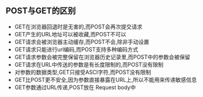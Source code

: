 ## POST与GET的区别

  -  GET在浏览器回退时是无害的,而POST会再次提交请求
  - GET产生的URL地址可以被收藏,而POST不可以
  - GET请求会被浏览器主动缓存,而POST不会,除非手动设置
  - GET请求只能进行url编码,而POST支持多种编码方式
  - GET请求参数会被完整保留在浏览器历史记录里,而POST中的参数会被保留
  - GET请求在URL中传送的参数是有长度限制的,而POST没有限制
  - 对参数的数据类型,GET只接受ASCI字符,而POST没有限制
  - GET比POST更不安全,因为参数直接暴露在URL上,所以不能用来传递敏感信息
  - GET参数通过URL传递,POST放在 Request body中